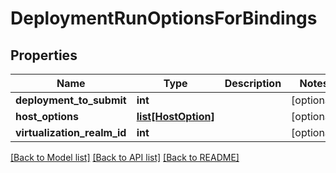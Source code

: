 # DeploymentRunOptionsForBindings

## Properties
Name | Type | Description | Notes
------------ | ------------- | ------------- | -------------
**deployment_to_submit** | **int** |  | [optional] 
**host_options** | [**list[HostOption]**](HostOption.md) |  | [optional] 
**virtualization_realm_id** | **int** |  | [optional] 

[[Back to Model list]](../README.md#documentation-for-models) [[Back to API list]](../README.md#documentation-for-api-endpoints) [[Back to README]](../README.md)


